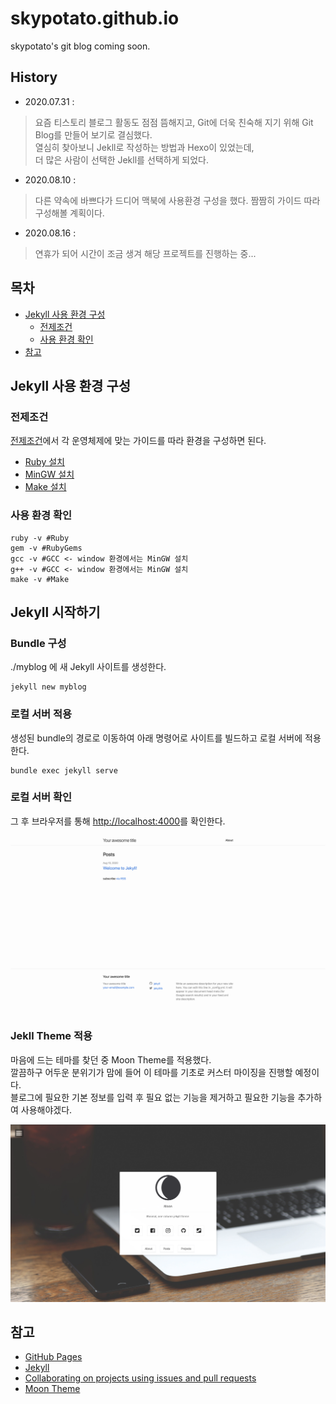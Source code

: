 # skypotato.github.io
skypotato's git blog coming soon.<br>

## History
- 2020.07.31 : 
>요즘 티스토리 블로그 활동도 점점 뜸해지고, Git에 더욱 친숙해 지기 위해 Git Blog를 만들어 보기로 결심했다.<br>
열심히 찾아보니 Jekll로 작성하는 방법과 Hexo이 있었는데, <br> 
더 많은 사람이 선택한 Jekll를 선택하게 되었다.
- 2020.08.10 :
>다른 약속에 바쁘다가 드디어 맥북에 사용환경 구성을 했다. 짬짬히 가이드 따라 구성해볼 계획이다.
- 2020.08.16 : 
>연휴가 되어 시간이 조금 생겨 해당 프로젝트를 진행하는 중...

## 목차

- [Jekyll 사용 환경 구성](#jekyll-사용-환경-구성)
    - [전제조건](#전제조건)
    - [사용 환경 확인](#사용-환경-확인)
- [참고](#참고)

## Jekyll 사용 환경 구성

### 전제조건
[전제조건](http://jekyllrb-ko.github.io/docs/installation/#requirements)에서 각 운영체제에 맞는 가이드를 따라 환경을 구성하면 된다.

- [Ruby 설치](https://www.ruby-lang.org/en/downloads/)
- [MinGW 설치](http://www.mingw.org/)
- [Make 설치](http://gnuwin32.sourceforge.net/packages/make.htm)

### 사용 환경 확인
```shell script
ruby -v #Ruby
gem -v #RubyGems
gcc -v #GCC <- window 환경에서는 MinGW 설치
g++ -v #GCC <- window 환경에서는 MinGW 설치
make -v #Make
```

## Jekyll 시작하기

### Bundle 구성
./myblog 에 새 Jekyll 사이트를 생성한다.

~~~shell script
jekyll new myblog
~~~

### 로컬 서버 적용
생성된 bundle의 경로로 이동하여 아래 명령어로 사이트를 빌드하고 로컬 서버에 적용한다.

~~~shell script
bundle exec jekyll serve
~~~

### 로컬 서버 확인
그 후 브라우저를 통해 [http://localhost:4000](http://localhost:4000)를 확인한다.

![Jekll 첫번째 페이지](./assets/img/FirstJekllPage.png)

### Jekll Theme 적용
마음에 드는 테마를 찾던 중 Moon Theme를 적용했다.<br>
깔끔하구 어두운 분위기가 맘에 들어 이 테마를 기초로 커스터 마이징을 진행할 예정이다.<br>
블로그에 필요한 기본 정보를 입력 후 필요 없는 기능을 제거하고 필요한 기능을 추가하여 사용해야겠다.
 
![Moon Theme 적용](./assets/img/MoonTheme.png)

## 참고
- [GitHub Pages](https://pages.github.com/)
- [Jekyll](https://jekyllrb.com/)
- [Collaborating on projects using issues and pull requests](https://help.github.com/categories/collaborating-on-projects-using-issues-and-pull-requests/)
- [Moon Theme](https://github.com/TaylanTatli/Moon)
